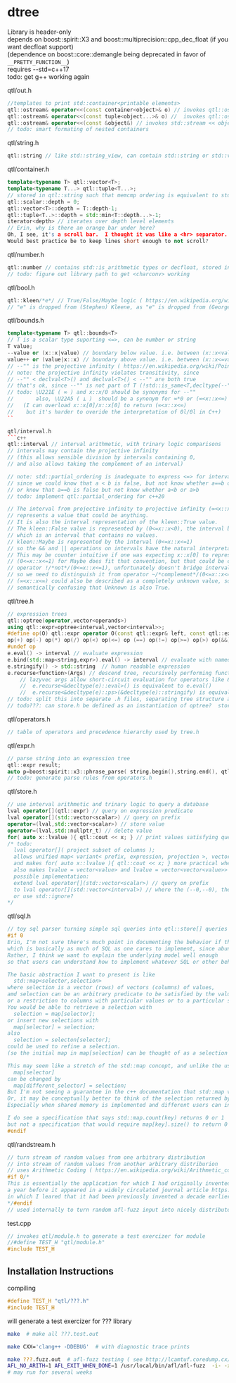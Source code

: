 # dtree

Library is header-only\
depends on boost::spirit::X3 and boost::multiprecision::cpp_dec_float (if you want decfloat support)\
(dependence on boost::core::demangle being deprecated in favor of `__PRETTY_FUNCTION__`)\
requires --std=c++17\
todo: get g++ working again


qtl/out.h
```c++
//templates to print std::container<printable elements>
qtl::ostream& operator<<(const container<object>& o) // invokes qtl::ostream << object
qtl::ostream& operator<<(const tuple<object...>& o) //  invokes qtl::ostream << object...
qtl::ostream& operator<<(const &object&) // invokes std::stream << object or object.write(qtl::ostream&)
// todo: smart formating of nested containers
```

qtl/string.h
```c++
qtl::string // like std::string_view, can contain std::string or std::vector<std::string>, maintaining memcmp ordering
```

qtl/container.h
```c++
template<typename T> qtl::vector<T>;
template<typename T...> qtl::tuple<T...>;
// stored in qtl::string such that memcmp ordering is equivalent to std::lexicographical_compare
qtl::scalar::depth = 0;
qtl::vector<T>::depth = T::depth-1;
qtl::tuple<T..>::depth = std::min<T::depth...>-1;
iterator<depth> // iterates over depth level elements
// Erin, why is there an orange bar under here?
Oh, I see, it's a scroll bar.  I thought it was like a <hr> separator.
Would best practice be to keep lines short enough to not scroll?
```

qtl/number.h
```c++
qtl::number // contains std::is_arithmetic types or decfloat, stored in qtl::string with memcmp ordering
// todo: figure out library path to get <charconv> working 
```

qtl/bool.h
```c++
qtl::kleen/*e*/ // True/False/Maybe logic ( https://en.wikipedia.org/wiki/Three-valued_logic#Kleene_and_Priest_logics )
// "e" is dropped from (Stephen) Kleene, as "e" is dropped from (George) Boole 
```

qtl/bounds.h
```c++
template<typename T> qtl::bounds<T> 
// T is a scalar type suporting <=>, can be number or string
T value;
--value or (x::x|value) // boundary below value. i.e. between (x::x<value) and (value<=x::x)
value++ or (value|x::x) // boundary above value. i.e. between (x::x<=value) and (value<x::x)  
// --"" is the projective infinity ( https://en.wikipedia.org/wiki/Point_at_infinity )
// note: the projective infinity violates transitivity, since
// --"" < declval<T>() and declval<T>() < --"" are both true
// that's ok, since --"" is not part of T (!std::is_same<T,decltype(--"")>) but caution in corner cases is advisable 
// todo: \U221E ( ∞ ) and x::x/0 should be synonyms for --""
//       also, \U22A5 ( ⊥ )  should be a synonym for ∞*0 or (∞<x::x<∞)
//   (I can overload x::x[0]/x::x[0] to return (∞<x::x<∞)
//    but it's harder to overide the interpretation of 0l/0l in C++)
``

qtl/interval.h
```c++
qtl::interval // interval arithmetic, with trinary logic comparisons
// intervals may contain the projective infinity
// (this allows sensible division by intervals containing 0,
// and also allows taking the complement of an interval)

// note: std::partial_ordering is inadequate to express <=> for intervals,
// since we could know that a < b is false, but not know whether a==b or a>b
// or know that a==b is false but not know whether a<b or a>b
// todo: implement qtl::partial_ordering for c++20

// The interval from projective infinity to projective infinity (∞<x::x<∞)
// represents a value that could be anything.
// It is also the interval representation of the kleen::True value.
// The kleen::False value is represented by (0<=x::x<0), the interval between (x::x|0) and (x::x|0),
// which is an interval that contains no values.
// kleen::Maybe is represented by the interval (0<=x::x<=1)
// so the && and || operations on intervals have the natural interpretation for True/False/Maybe values.
// This may be counter intuitive if one was expecting x::x[0] to represent False and x::x[1] to represent True,
// (0<=x::x<=1) for Maybe does fit that convention, but that could be confusing because
// operator !/*not*/(0<=x::x<=1), unfortunately doesn't bridge intervals and kleens quite as well
// so we need to distinguish it from operator ~/*complement*/(0<=x::x<=1).  
// (∞<x::x<∞) could also be described as a completely unknown value, so it could be
// semantically confusing that Unknown is also True.
```

qtl/tree.h
```c++
// expression trees 
qtl::optree(operator,vector<operands>)
using qtl::expr=optree<interval,vector<interval>>;
#define op(O) qtl::expr operator O(const qtl::expr& left, const qtl::expr& right);
op(+) op(-) op(*) op(/) op(<) op(<=) op (==) op(!=) op(>=) op(>) op(&&) op(||) ...
#undef op
e.eval() -> interval // evaluate expression 
e.bind(std::map<string,expr>).eval() -> interval // evaluate with named variables bound to values
e.stringify() -> std::string  // human readable expression
e.recurse<function>(Args) // descend tree, recursively performing function on each branch
    // lazyvec args allow short-circuit evaluation for operators like &&, ||
    //  e.recurse<&decltype(e)::eval>() is equivalent to e.eval() 
    //  e.recurse<&decltype(e)::ps>(&decltype(e)::stringify) is equivalent to e.stringify()
// todo: split this into separate .h files, separating tree structure abstraction from definition of branch operators
// todo???: can store.h be defined as an instantiation of optree?  store.recurse<find>(predicate)? 
```

qtl/operators.h
```c++
// table of operators and precedence hierarchy used by tree.h
```

qtl/expr.h
```c++
// parse string into an expression tree
qtl::expr result;
auto p=boost:spirit::x3::phrase_parse( string.begin(),string.end(), qtl::expr_rule, boost::spirit::x3::ascii::space_type, result ); // should invert qtl::expr.stringify()
// todo: generate parse rules from operators.h
```

qtl/store.h
```c++
// use interval arithmetic and trinary logic to query a database
lval operator[](qtl::expr) // query on expression predicate
lval operator[](std::vector<scalar>) // query on prefix
operator=(lval,std::vector<scalar>) // store value
operator=(lval,std::nullptr_t) // delete value
for( auto x::lvalue ){ qtl::cout << x; } // print values satisfying query
/* todo:
  lval operator[]( project subset of columns );
  allows unified map< variant< prefix, expression, projection >, vector<column selection> > abstraction
  and makes for( auto x::lvalue ){ qtl::cout << x; } more practical when you only want specific columns
  also makes lvalue = vector<value> and lvalue = vector<vector<value>> more useful
  possible implementation:
  extend lval operator[](std::vector<scalar>) // query on prefix
  to lval operator[](std::vector<interval>) // where the (--0,--0), the False or Empty interval, means to ignore that column
  or use std::ignore?
*/
```

qtl/sql.h
```c++
// toy sql parser turning simple sql queries into qtl::store[] queries
#if 0
Erin, I'm not sure there's much point in documenting the behavior if this module,
which is basically as much of SQL as one cares to implement, since abundant SQL doccumentation already exists.
Rather, I think we want to explain the underlying model well enough
so that users can understand how to implement whatever SQL or other behavior they may be interested in.

The basic abstraction I want to present is like 
  std::map<selector,selection>
where selection is a vector (rows) of vectors (columns) of values,
amd selection can be an arbitrary predicate to be satisfied by the values within the selected rows,
or a restriction to columns with particular values or to a particular subset of columns.
You would be able to retrieve a selection with
  selection = map[selector];
or insert new selections with
  map[selector] = selection;
also
  selection = selecton[selector];
could be used to refine a selection.
(so the initial map in map[selection] can be thought of as a selection with a universal selector)

This may seem like a stretch of the std::map concept, and unlike the usual map because the result of
  map[selector]
can be changed by
  map[different_selector] = selection;
But I'm not seeing a guarantee in the c++ documentation that std::map values must be independent for different keys
Or, it may be conceptually better to think of the selection returned by map[selector] as a pointer to the actual selection
Especially when shared memory is implemented and different users can influence each others results.

I do see a specification that says std::map.count(key) returns 0 or 1
but not a specification that would require map[key].size() to return 0 or 1
#endif
```

qtl/randstream.h
```c++
// turn stream of random values from one arbitrary distribution
// into stream of random values from another arbitrary distriburion
// uses Arithmetic Coding ( https://en.wikipedia.org/wiki/Arithmetic_coding ) for optimal entropy buffering
#if 0/*
This is essentially the application for which I had originally invented Arithmetic Coding,
a year before it appeared in a widely circulated journal article https://dl.acm.org/citation.cfm?doid=214762.214771
in which I leared that it had been previously invented a decade earlier.
*/#endif
// used internally to turn random afl-fuzz input into nicely distributed tests
```

test.cpp
```c++
// invokes qtl/module.h to generate a test exercizer for module
//#define TEST_H "qtl/module.h"
#include TEST_H
```

## Installation Instructions

compiling
```c++
#define TEST_H "qtl/???.h"
#include TEST_H
```
will generate a test exercizer for ??? library

```bash
make  # make all ???.test.out
```

```bash
make CXX='clang++ -DDEBUG'  # with diagnostic trace prints
```

```bash
make ???.fuzz.out  # afl-fuzz testing ( see http://lcamtuf.coredump.cx/afl/ )
AFL_NO_ARITH=1 AFL_EXIT_WHEN_DONE=1 /usr/local/bin/afl/afl-fuzz  -i- -x fuzz/???.dict -o fuzz/???.out -- ./???.fuzz.out
# may run for several weeks
```

